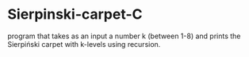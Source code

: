 # Sierpinski-carpet-C
program that takes as an input a number k (between 1-8) and prints the Sierpiński carpet with k-levels using recursion.
